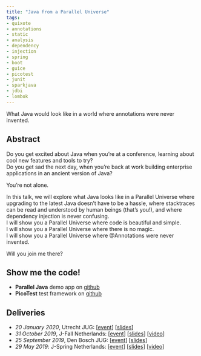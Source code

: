 ```yaml
---
title: "Java from a Parallel Universe"
tags:
- quixote
- annotations
- static
- analysis
- dependency
- injection
- spring
- boot
- guice
- picotest
- junit
- sparkjava
- jdbi
- lombok
---
```

What Java would look like in a world where annotations were never invented. 

## Abstract
Do you get excited about Java when you’re at a conference, learning about cool new features and tools to try?<br/>
Do you get sad the next day, when you’re back at work building enterprise applications in an ancient version of Java?

You’re not alone.

In this talk, we will explore what Java looks like in a Parallel Universe where upgrading to the latest Java doesn’t have to be a hassle, where stacktraces can be read and understood by human beings (that’s you!), and where dependency injection is never confusing.<br/>
I will show you a Parallel Universe where code is beautiful and simple.<br/>
I will show you a Parallel Universe where there is no magic.<br/>
I will show you a Parallel Universe where @Annotations were never invented.

Will you join me there?

## Show me the code!
* **Parallel Java** demo app on [github](https://github.com/jqno/paralleljava)
* **PicoTest** test framework on [github](https://github.com/jqno/picotest)

## Deliveries
* _20 January 2020_, Utrecht JUG: [[event](https://www.meetup.com/Utrecht-Java-User-Group/events/267036025)] [[slides](2020-utrechtjug)]
* _31 October 2019_, J-Fall Netherlands: [[event](https://jfall.nl/sessions/java-from-a-parallel-universe/)] [[slides](2019-jfall)] [[video](https://www.youtube.com/watch?v=R0WnUd01f14)]
* _25 September 2019_, Den Bosch JUG: [[event](https://www.meetup.com/Den-Bosch-Java-User-Group/events/263672508/)] [[slides](2019-denboschjug)]
* _29 May 2019_: J-Spring Netherlands: [[event](https://jspring.nl/sessions/java-from-a-parallel-universe/)] [[slides](2019-jspring)] [[video](https://www.youtube.com/watch?v=Yj_Bh93omw4)]

